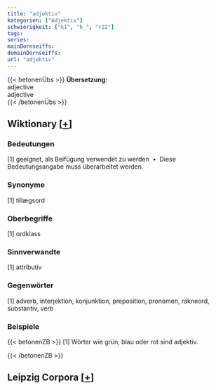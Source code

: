 ```yaml
---
title: "adjektiv"
kategorien: ["Adjektiv"]
schwierigkeit: ["k1", "h_", "r22"]
tags:
series:
mainDornseiffs:
domainDornseiffs:
url: "adjektiv"
---
```


{{< betonenÜbs >}}
**Übersetzung:**  
adjective  
adjective  
{{< /betonenÜbs >}}

## Wiktionary [[+](https://de.wiktionary.org/wiki/adjektiv)]

### Bedeutungen
[1] geeignet, als Beifügung verwendet zu werden  •  Diese Bedeutungsangabe muss überarbeitet werden.  

### Synonyme
[1] tillægsord  

### Oberbegriffe
[1] ordklass  

### Sinnverwandte
[1] attributiv  

### Gegenwörter
[1] adverb, interjektion, konjunktion, preposition, pronomen, räkneord, substantiv, verb  

### Beispiele
{{< betonenZB >}}
[1] Wörter wie grün, blau oder rot sind adjektiv.  

{{< /betonenZB >}}

## Leipzig Corpora [[+](https://corpora.uni-leipzig.de/en/res?word=adjektiv&corpusId=deu_newscrawl-public_2018)]


